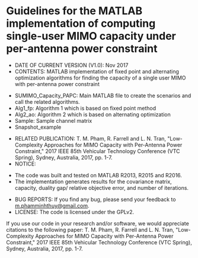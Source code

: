 # Guidelines for the MATLAB implementation of computing single-user MIMO capacity under per-antenna power constraint 

* DATE OF CURRENT VERSION (V1.0): Nov 2017 
* CONTENTS: MATLAB implementation of fixed point and alternating optimization algorithms for finding the capacity of a single user MIMO with per-antenna power constraint
- SUMIMO_Capacity_PAPC: Main MATLAB file to create the scenarios and call the related algorithms.
- Alg1_fp: Algorithm 1 which is based on fixed point method
- Alg2_ao: Algorithm 2 which is based on alternating optimization
- Sample: Sample channel matrix
- Snapshot_example
* RELATED PUBLICATION: 
T. M. Pham, R. Farrell and L. N. Tran, "Low-Complexity Approaches for MIMO Capacity with Per-Antenna Power Constraint," 2017 IEEE 85th Vehicular Technology Conference (VTC Spring), Sydney, Australia, 2017, pp. 1-7.
* NOTICE:
- The code was built and tested on MATLAB R2013, R2015 and R2016.
- The implementation generates results for the covariance matrix, capacity, duality gap/ relative objective error, and number of iterations. 
* BUG REPORTS: If you find any bug, please send your feedback to m.phamminhthuy@gmail.com.
* LICENSE: The code is licensed under the GPLv2.


If you use our code in your research and/or software, we would appreciate citations to the following paper:
T. M. Pham, R. Farrell and L. N. Tran, "Low-Complexity Approaches for MIMO Capacity with Per-Antenna Power Constraint," 2017 IEEE 85th Vehicular Technology Conference (VTC Spring), Sydney, Australia, 2017, pp. 1-7.
